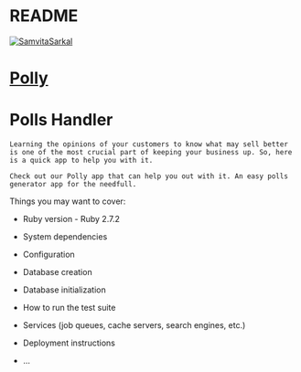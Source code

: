 # README

[![SamvitaSarkal](https://circleci.com/gh/SamvitaSarkal/rails-polly-bb.svg?style=shield)](https://circleci.com/gh/SamvitaKarkal/rails-polly-bb)
<br/>

# [Polly](https://rails-polly-bb.herokuapp.com/)

# Polls Handler

    Learning the opinions of your customers to know what may sell better is one of the most crucial part of keeping your business up. So, here is a quick app to help you with it. 

    Check out our Polly app that can help you out with it. An easy polls generator app for the needfull.

Things you may want to cover:

* Ruby version - Ruby 2.7.2

* System dependencies

* Configuration

* Database creation

* Database initialization

* How to run the test suite

* Services (job queues, cache servers, search engines, etc.)

* Deployment instructions

* ...
